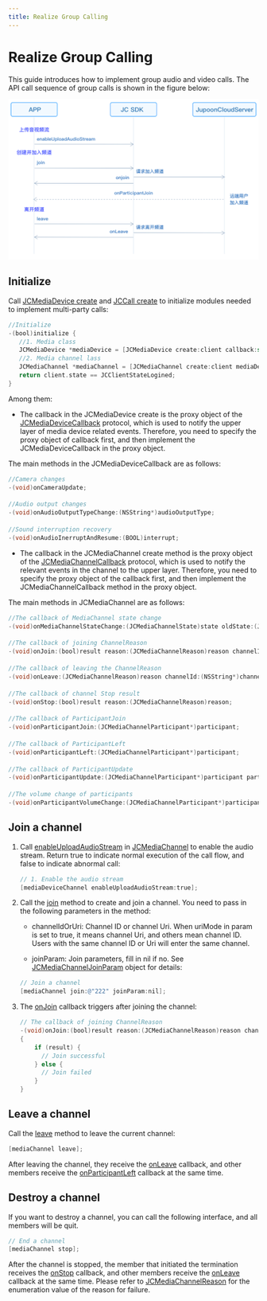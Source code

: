 ```yaml
---
title: Realize Group Calling
---
```

# Realize Group Calling

This guide introduces how to implement group audio and video calls. The
API call sequence of group calls is shown in the figure below:

![../../../../\_images/multiaudioworkflow.png](../../../../_images/multiaudioworkflow.png)

## Initialize

Call [JCMediaDevice
create](https://developer.juphoon.com/portal/reference/V2.1/ios/Classes/JCMediaDevice.html#//api/name/create:callback:)
and [JCCall
create](https://developer.juphoon.com/portal/reference/V2.1/ios/Classes/JCCall.html#//api/name/create:mediaDevice:callback:)
to initialize modules needed to implement multi-party calls:

``````objectivec
//Initialize
-(bool)initialize {
   //1. Media class
   JCMediaDevice *mediaDevice = [JCMediaDevice create:client callback:self];
   //2. Media channel lass
   JCMediaChannel *mediaChannel = [JCMediaChannel create:client mediaDevice:mediaDevice callback:self];
   return client.state == JCClientStateLogined;
}
``````

Among them:

- The callback in the JCMediaDevice create is the proxy object of the
    [JCMediaDeviceCallback](https://developer.juphoon.com/portal/reference/V2.1/ios/Protocols/JCMediaDeviceCallback.html)
    protocol, which is used to notify the upper layer of media device
    related events. Therefore, you need to specify the proxy object of
    callback first, and then implement the JCMediaDeviceCallback in the
    proxy object.

The main methods in the JCMediaDeviceCallback are as follows:

``````objectivec
//Camera changes
-(void)onCameraUpdate;

//Audio output changes
-(void)onAudioOutputTypeChange:(NSString*)audioOutputType;

//Sound interruption recovery
-(void)onAudioInerruptAndResume:(BOOL)interrupt;
``````

- The callback in the JCMediaChannel create method is the proxy object
    of the
    [JCMediaChannelCallback](https://developer.juphoon.com/portal/reference/V2.1/ios/Protocols/JCMediaChannelCallback.html)
    protocol, which is used to notify the relevant events in the channel
    to the upper layer. Therefore, you need to specify the proxy object
    of the callback first, and then implement the JCMediaChannelCallback
    method in the proxy object.

The main methods in JCMediaChannel are as follows:

``````objectivec
//The callback of MediaChannel state change
-(void)onMediaChannelStateChange:(JCMediaChannelState)state oldState:(JCMediaChannelState)oldState;

//The callback of joining ChannelReason
-(void)onJoin:(bool)result reason:(JCMediaChannelReason)reason channelId:(NSString*)channelId;

//The callback of leaving the ChannelReason
-(void)onLeave:(JCMediaChannelReason)reason channelId:(NSString*)channelId;

//The callback of channel Stop result
-(void)onStop:(bool)result reason:(JCMediaChannelReason)reason;

//The callback of ParticipantJoin
-(void)onParticipantJoin:(JCMediaChannelParticipant*)participant;

//The callback of ParticipantLeft
-(void)onParticipantLeft:(JCMediaChannelParticipant*)participant;

//The callback of ParticipantUpdate
-(void)onParticipantUpdate:(JCMediaChannelParticipant*)participant participantChangeParam:(JCMediaChannelParticipantChangeParam *)participantChangeParam;

//The volume change of participants
-(void)onParticipantVolumeChange:(JCMediaChannelParticipant*)participant;
``````

## Join a channel

1. Call
    [enableUploadAudioStream](https://developer.juphoon.com/portal/reference/V2.1/ios/Classes/JCMediaChannel.html#//api/name/enableUploadAudioStream:)
    in
    [JCMediaChannel](https://developer.juphoon.com/portal/reference/V2.1/ios/Classes/JCMediaChannel.html)
    to enable the audio stream. Return true to indicate normal execution
    of the call flow, and false to indicate abnormal call:

    ``````objectivec
    // 1. Enable the audio stream
    [mediaDeviceChannel enableUploadAudioStream:true];
    ``````

2. Call the
    [join](https://developer.juphoon.com/portal/reference/V2.1/ios/Classes/JCMediaChannel.html#//api/name/join:joinParam:)
    method to create and join a channel. You need to pass in the
    following parameters in the method:

      - channelIdOrUri: Channel ID or channel Uri. When uriMode in
        param is set to true, it means channel Uri, and others mean
        channel ID. Users with the same channel ID or Uri will enter
        the same channel.

      - joinParam: Join parameters, fill in nil if no. See
        [JCMediaChannelJoinParam](https://developer.juphoon.com/portal/reference/V2.1/ios/Classes/JCMediaChannelJoinParam.html)
        object for details:

    ``````objectivec
    // Join a channel
    [mediaChannel join:@"222" joinParam:nil];
    ``````

3. The
    [onJoin](https://developer.juphoon.com/portal/reference/V2.1/ios/Protocols/JCMediaChannelCallback.html#//api/name/onJoin:reason:channelId:)
    callback triggers after joining the channel:

    ``````objectivec
    // The callback of joining ChannelReason
    -(void)onJoin:(bool)result reason:(JCMediaChannelReason)reason channelId:(NSString*)channelId
    {
        if (result) {
          // Join successful
        } else {
          // Join failed
        }
    }
    ``````

## Leave a channel

Call the
[leave](https://developer.juphoon.com/portal/reference/V2.1/ios/Classes/JCMediaChannel.html#//api/name/leave)
method to leave the current channel:

``````objectivec
[mediaChannel leave];
``````

After leaving the channel, they receive the
[onLeave](https://developer.juphoon.com/portal/reference/V2.1/ios/Protocols/JCMediaChannelCallback.html#//api/name/onLeave:channelId:)
callback, and other members receive the
[onParticipantLeft](https://developer.juphoon.com/portal/reference/V2.1/ios/Protocols/JCMediaChannelCallback.html#//api/name/onParticipantLeft:)
callback at the same time.

## Destroy a channel

If you want to destroy a channel, you can call the following interface,
and all members will be quit.

``````objectivec
// End a channel
[mediaChannel stop];
``````

After the channel is stopped, the member that initiated the termination
receives the
[onStop](https://developer.juphoon.com/portal/reference/V2.1/ios/Protocols/JCMediaChannelCallback.html#//api/name/onStop:reason:)
callback, and other members receive the
[onLeave](https://developer.juphoon.com/portal/reference/V2.1/ios/Protocols/JCMediaChannelCallback.html#//api/name/onLeave:channelId:)
callback at the same time. Please refer to
[JCMediaChannelReason](https://developer.juphoon.com/portal/reference/V2.1/ios/Constants/JCMediaChannelReason.html)
for the enumeration value of the reason for failure.
